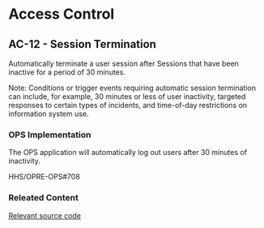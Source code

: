 # Access Control
## AC-12 - Session Termination

Automatically terminate a user session after Sessions that have been inactive for a period of 30 minutes.

Note: Conditions or trigger events requiring automatic session termination can include, for example, 30 minutes or less of user inactivity, targeted responses to certain types of incidents, and time-of-day restrictions on information system use.

### OPS Implementation

The OPS application will automatically log out users after 30 minutes of inactivity.

HHS/OPRE-OPS#708

### Releated Content

[Relevant source code](https://github.com/HHS/OPRE-OPS/blob/main/backend/ops_api/ops/environment/default_settings.py)
